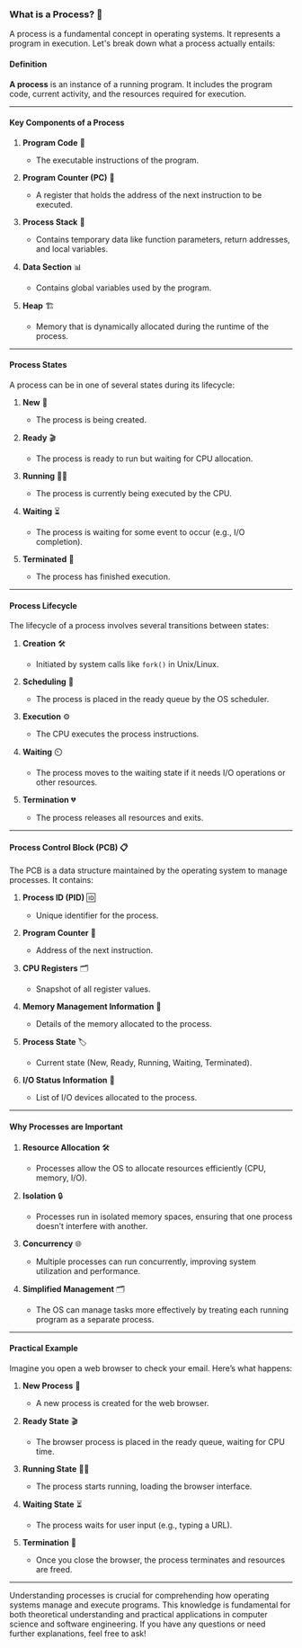 ### What is a Process? 📝

A process is a fundamental concept in operating systems. It represents a program in execution. Let's break down what a process actually entails:

#### Definition

**A process** is an instance of a running program. It includes the program code, current activity, and the resources required for execution.

---

#### Key Components of a Process

1. **Program Code** 📄

   - The executable instructions of the program.
2. **Program Counter (PC)** 🎯

   - A register that holds the address of the next instruction to be executed.
3. **Process Stack** 🥞

   - Contains temporary data like function parameters, return addresses, and local variables.
4. **Data Section** 📊

   - Contains global variables used by the program.
5. **Heap** 🏗️

   - Memory that is dynamically allocated during the runtime of the process.

---

#### Process States

A process can be in one of several states during its lifecycle:

1. **New** 🌱

   - The process is being created.
2. **Ready** 🎬

   - The process is ready to run but waiting for CPU allocation.
3. **Running** 🏃‍♂️

   - The process is currently being executed by the CPU.
4. **Waiting** ⏳

   - The process is waiting for some event to occur (e.g., I/O completion).
5. **Terminated** 🛑

   - The process has finished execution.

---

#### Process Lifecycle

The lifecycle of a process involves several transitions between states:

1. **Creation** 🛠️

   - Initiated by system calls like `fork()` in Unix/Linux.
2. **Scheduling** 📅

   - The process is placed in the ready queue by the OS scheduler.
3. **Execution** ⚙️

   - The CPU executes the process instructions.
4. **Waiting** ⏲️

   - The process moves to the waiting state if it needs I/O operations or other resources.
5. **Termination** 💔

   - The process releases all resources and exits.

---

#### Process Control Block (PCB) 📋

The PCB is a data structure maintained by the operating system to manage processes. It contains:

1. **Process ID (PID)** 🆔

   - Unique identifier for the process.
2. **Program Counter** 🎯

   - Address of the next instruction.
3. **CPU Registers** 🗂️

   - Snapshot of all register values.
4. **Memory Management Information** 🧠

   - Details of the memory allocated to the process.
5. **Process State** 🏷️

   - Current state (New, Ready, Running, Waiting, Terminated).
6. **I/O Status Information** 📠

   - List of I/O devices allocated to the process.

---

#### Why Processes are Important

1. **Resource Allocation** 🛠️

   - Processes allow the OS to allocate resources efficiently (CPU, memory, I/O).
2. **Isolation** 🔒

   - Processes run in isolated memory spaces, ensuring that one process doesn’t interfere with another.
3. **Concurrency** 🌐

   - Multiple processes can run concurrently, improving system utilization and performance.
4. **Simplified Management** 🗂️

   - The OS can manage tasks more effectively by treating each running program as a separate process.

---

#### Practical Example

Imagine you open a web browser to check your email. Here’s what happens:

1. **New Process** 🌱

   - A new process is created for the web browser.
2. **Ready State** 🎬

   - The browser process is placed in the ready queue, waiting for CPU time.
3. **Running State** 🏃‍♂️

   - The process starts running, loading the browser interface.
4. **Waiting State** ⏳

   - The process waits for user input (e.g., typing a URL).
5. **Termination** 🛑

   - Once you close the browser, the process terminates and resources are freed.

---

Understanding processes is crucial for comprehending how operating systems manage and execute programs. This knowledge is fundamental for both theoretical understanding and practical applications in computer science and software engineering. If you have any questions or need further explanations, feel free to ask!
